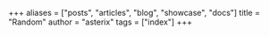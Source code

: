 +++
aliases = ["posts", "articles", "blog", "showcase", "docs"]
title = "Random"
author = "asterix"
tags = ["index"]
+++
